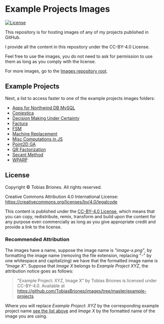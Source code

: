 # Example Projects Images

[![License](https://img.shields.io/github/license/TobiasBriones/images)](https://github.com/TobiasBriones/images/blob/master/LICENSE)

This repository is for hosting images of any of my projects published in GitHub.

I provide all the content in this repository under the CC-BY-4.0 License.

Feel free to use the images, you do not need to ask for permission to use them as long as you comply with the license.

For more images, go to the [Images repository root](https://github.com/TobiasBriones/images).

## Example Projects
Next, a list to access faster to one of the example projects images folders:

- [Apps for Northwind DB MySQL](https://github.com/TobiasBriones/images/tree/master/example-projects/example.dev.fullstack.web-desktop.apps-for-northwinddb-mysql)
- [Coniestica](https://github.com/TobiasBriones/images/tree/master/example-projects/example.programming.web.coniestica)
- [Decision Making Under Certainty](https://github.com/TobiasBriones/images/tree/master/example-projects/example.math.or.ahp.decision-making-under-certainty)
- [Factura](https://github.com/TobiasBriones/images/tree/master/example-projects/example.programming.java.factura)
- [FSM](https://github.com/TobiasBriones/images/tree/master/example-projects/example.math.computation.model.cpp.fsm)
- [Machine Replacement](https://github.com/TobiasBriones/images/tree/master/example-projects/example.math.or.model.web.machine-replacement)
- [Misc Computations in JS](https://github.com/TobiasBriones/images/tree/master/example-projects/example.math.computation.js.misc-computations-in-js)
- [Point2D GA](https://github.com/TobiasBriones/images/tree/master/example-projects/example.cs.optimization.algorithm.web.point2d-ga)
- [QR Factorization](https://github.com/TobiasBriones/images/tree/master/example-projects/example.math.linear-algebra.web.qr-factorization)
- [Secant Method](https://github.com/TobiasBriones/images/tree/master/example-projects/example.math.numerical.polynomial.cpp.secant-method)
- [WPARP](https://github.com/TobiasBriones/images/tree/master/example-projects/example.programming.tool.php.wparp)

## License

Copyright © Tobias Briones. All rights reserved.

Creative Commons Attribution 4.0 International License: https://creativecommons.org/licenses/by/4.0/legalcode

This content is published under the [CC-BY-4.0 License](https://creativecommons.org/licenses/by/4.0/), which means that you can copy, redistribute, remix, transform and build upon the content for any purpose even commercially as long as you give appropriate credit and provide a link to the license.

### Recommended Attribution

The images have a name, suppose the image name is _"image-x.png"_, by formatting the image name (removing the file extension, replacing "-" by one whitespace and capitalizing) we have that the formatted image name is _"Image X"_. Suppose that _Image X_ belongs to _Example Project XYZ_, the attribution notice goes as follows:

> "Example Project: XYZ, Image X" by Tobias Briones is licensed under CC-BY-4.0. Available at
> https://github.com/TobiasBriones/images/tree/master/example-projects

Where you will replace _Example Project: XYZ_ by the corresponding example project name [see the list above](https://github.com/TobiasBriones/images/blob/master/example-projects/README.md#example-projects) and _Image X_ by the formatted name of the image you are using.
